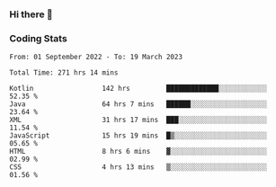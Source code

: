 ### Hi there 👋

<!--
**Girrafeec/girrafeec** is a ✨ _special_ ✨ repository because its `README.md` (this file) appears on your GitHub profile.

Here are some ideas to get you started:

- 🔭 I’m currently working on ...
- 🌱 I’m currently learning ...
- 👯 I’m looking to collaborate on ...
- 🤔 I’m looking for help with ...
- 💬 Ask me about ...
- 📫 How to reach me: ...
- 😄 Pronouns: ...
- ⚡ Fun fact: ...
-->

### Coding Stats
<!--START_SECTION:waka-->

```text
From: 01 September 2022 - To: 19 March 2023

Total Time: 271 hrs 14 mins

Kotlin                 142 hrs         █████████████░░░░░░░░░░░░   52.35 %
Java                   64 hrs 7 mins   ██████░░░░░░░░░░░░░░░░░░░   23.64 %
XML                    31 hrs 17 mins  ███░░░░░░░░░░░░░░░░░░░░░░   11.54 %
JavaScript             15 hrs 19 mins  █▒░░░░░░░░░░░░░░░░░░░░░░░   05.65 %
HTML                   8 hrs 6 mins    ▓░░░░░░░░░░░░░░░░░░░░░░░░   02.99 %
CSS                    4 hrs 13 mins   ▒░░░░░░░░░░░░░░░░░░░░░░░░   01.56 %
```

<!--END_SECTION:waka-->
